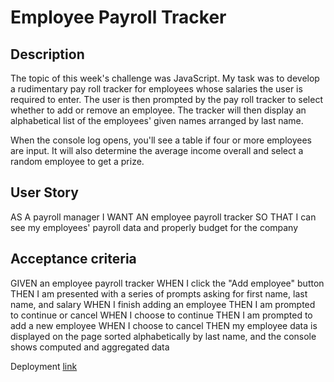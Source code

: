 # Employee Payroll Tracker 

## Description
The topic of this week's challenge was JavaScript. My task was to develop a rudimentary pay roll tracker for employees whose salaries the user is required to enter. The user is then prompted by the pay roll tracker to select whether to add or remove an employee. The tracker will then display an alphabetical list of the employees' given names arranged by last name.

When the console log opens, you'll see a table if four or more employees are input. It will also determine the average income overall and select a random employee to get a prize.

## User Story
AS A payroll manager I WANT AN employee payroll tracker SO THAT I can see my employees' payroll data and properly budget for the company

## Acceptance criteria

GIVEN an employee payroll tracker 
WHEN I click the "Add employee" button 
THEN I am presented with a series of prompts asking for first name, last name, and salary
 WHEN I finish adding an employee 
 THEN I am prompted to continue or cancel 
 WHEN I choose to continue 
 THEN I am prompted to add a new employee 
 WHEN I choose to cancel 
 THEN my employee data is displayed on the page sorted alphabetically by last name, and the console shows computed and aggregated data

 Deployment [link](http://127.0.0.1:3000/develop/index.html)
 


